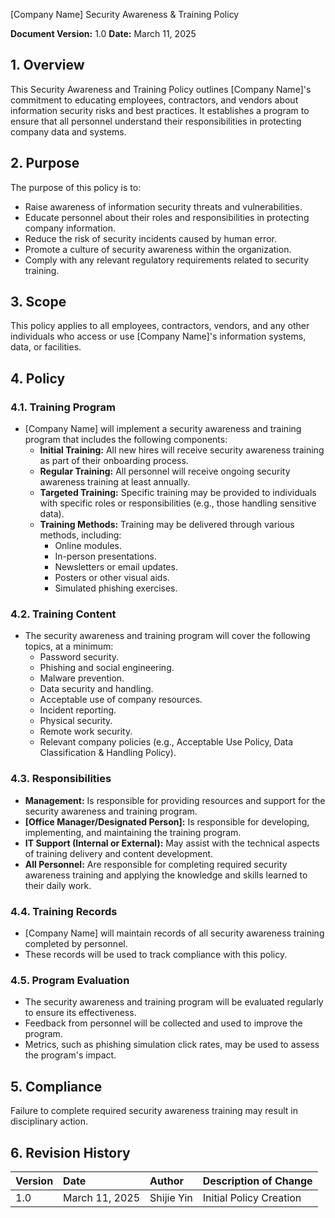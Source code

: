 [Company Name]
Security Awareness & Training Policy

**Document Version:** 1.0
**Date:** March 11, 2025

## 1. Overview

This Security Awareness and Training Policy outlines [Company Name]'s commitment to educating employees, contractors, and vendors about information security risks and best practices. It establishes a program to ensure that all personnel understand their responsibilities in protecting company data and systems.

## 2. Purpose

The purpose of this policy is to:

*   Raise awareness of information security threats and vulnerabilities.
*   Educate personnel about their roles and responsibilities in protecting company information.
*   Reduce the risk of security incidents caused by human error.
*   Promote a culture of security awareness within the organization.
*   Comply with any relevant regulatory requirements related to security training.

## 3. Scope

This policy applies to all employees, contractors, vendors, and any other individuals who access or use [Company Name]'s information systems, data, or facilities.

## 4. Policy

### 4.1. Training Program

*   [Company Name] will implement a security awareness and training program that includes the following components:
    *   **Initial Training:**  All new hires will receive security awareness training as part of their onboarding process.
    *   **Regular Training:**  All personnel will receive ongoing security awareness training at least annually.
    *   **Targeted Training:**  Specific training may be provided to individuals with specific roles or responsibilities (e.g., those handling sensitive data).
    *   **Training Methods:**  Training may be delivered through various methods, including:
        *   Online modules.
        *   In-person presentations.
        *   Newsletters or email updates.
        *   Posters or other visual aids.
        *   Simulated phishing exercises.

### 4.2. Training Content

*   The security awareness and training program will cover the following topics, at a minimum:
    *   Password security.
    *   Phishing and social engineering.
    *   Malware prevention.
    *   Data security and handling.
    *   Acceptable use of company resources.
    *   Incident reporting.
    *   Physical security.
    *   Remote work security.
    *   Relevant company policies (e.g., Acceptable Use Policy, Data Classification & Handling Policy).

### 4.3. Responsibilities

*   **Management:**  Is responsible for providing resources and support for the security awareness and training program.
*   **[Office Manager/Designated Person]:**  Is responsible for developing, implementing, and maintaining the training program.
*   **IT Support (Internal or External):**  May assist with the technical aspects of training delivery and content development.
*   **All Personnel:**  Are responsible for completing required security awareness training and applying the knowledge and skills learned to their daily work.

### 4.4. Training Records

*   [Company Name] will maintain records of all security awareness training completed by personnel.
*   These records will be used to track compliance with this policy.

### 4.5. Program Evaluation

*   The security awareness and training program will be evaluated regularly to ensure its effectiveness.
*   Feedback from personnel will be collected and used to improve the program.
*   Metrics, such as phishing simulation click rates, may be used to assess the program's impact.

## 5. Compliance

Failure to complete required security awareness training may result in disciplinary action.

## 6. Revision History

| Version | Date       | Author             | Description of Change |
| :------ | :---------- | :----------------- | :-------------------- |
| 1.0     | March 11, 2025 | Shijie Yin | Initial Policy Creation |
